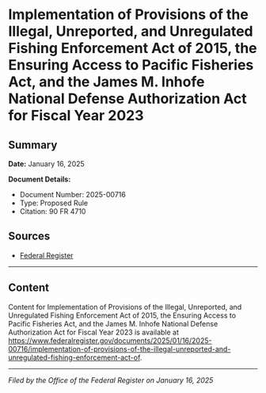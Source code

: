 # Implementation of Provisions of the Illegal, Unreported, and Unregulated Fishing Enforcement Act of 2015, the Ensuring Access to Pacific Fisheries Act, and the James M. Inhofe National Defense Authorization Act for Fiscal Year 2023

## Summary

**Date:** January 16, 2025

**Document Details:**
- Document Number: 2025-00716
- Type: Proposed Rule
- Citation: 90 FR 4710

## Sources
- [Federal Register](https://www.federalregister.gov/documents/2025/01/16/2025-00716/implementation-of-provisions-of-the-illegal-unreported-and-unregulated-fishing-enforcement-act-of)

---

## Content

Content for Implementation of Provisions of the Illegal, Unreported, and Unregulated Fishing Enforcement Act of 2015, the Ensuring Access to Pacific Fisheries Act, and the James M. Inhofe National Defense Authorization Act for Fiscal Year 2023 is available at https://www.federalregister.gov/documents/2025/01/16/2025-00716/implementation-of-provisions-of-the-illegal-unreported-and-unregulated-fishing-enforcement-act-of.

---

*Filed by the Office of the Federal Register on January 16, 2025*
